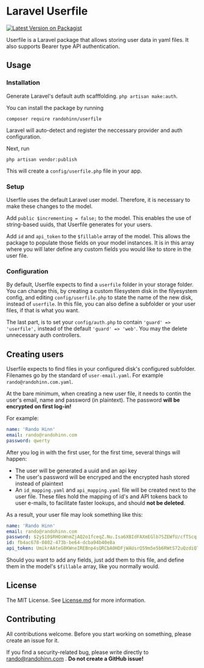 # Laravel Userfile
[![Latest Version on Packagist](https://img.shields.io/packagist/v/randohinn/userfile.svg?style=flat-square)](https://packagist.org/packages/randohinn/userfile)


Userfile is a Laravel package that allows storing user data in yaml files. It also supports Bearer type API authentication.

## Usage

### Installation
Generate Laravel's default auth scafffolding. `php artisan make:auth`.

You can install the package by running

```
composer require randohinn/userfile
```

Laravel will auto-detect and register the neccessary provider and auth configuration.

Next, run

```
php artisan vendor:publish
```

This will create a `config/userfile.php` file in your app.

### Setup

Userfile uses the default Laravel user model. Therefore, it is necessary to make these changes to the model.

Add `public $incrementing = false;` to the model. This enables the use of string-based uuids, that Userfile generates for your users.

Add `id` and `api_token` to the `$fillable` array of the model. This allows the package to populate those fields on your model instances. It is in this array where you will later define any custom fields you would like to store in the user file.

### Configuration

By default, Userfile expects to find a `userfile` folder in your storage folder. You can change this, by creating a custom filesystem disk in the filyesystem config, and editing `config/userfile.php` to state the name of the new disk, instead of `userfile`. In this file, you can also define a subfolder or your user files, if that is what you want.

The last part, is to set your `config/auth.php` to contain `'guard' => 'userfile',` instead of the default `'guard' => 'web'`. You may the delete unnecessary auth controllers.

## Creating users

Userfile expects to find files in your configured disk's configured subfolder. Filenames go by the standard of `user-email.yaml`. For example `rando@randohinn.com.yaml`.

At the bare minimum, when creating a new user file, it needs to contin the user's email, name and password (in plaintext). The password **will be encrypted on first log-in!**

For example:

```yaml
name: 'Rando Hinn'
email: rando@randohinn.com
password: qwerty
```

After you log in with the first user, for the first time, several things will happen:

- The user will be generated a uuid and an api key
- The user's password will be encryped and the encrypted hash stored instead of plaintext
- An `id_mapping.yaml` and `api_mapping.yaml` file will be created next to the user file. These files hold the mapping of id's and API tokens back to user e-mails, to facilitate faster lookups, and should **not be deleted**.

As a result, your user file may look something like this:

```yaml
name: 'Rando Hinn'
email: rando@randohinn.com
password: $2y$10$RHOsWnmZjAQ2o1fceqZ.Nu.Isa6XBIdFAXmEGlb7SZEWfU/cfTScq
id: fb4ac678-0802-473b-be64-dcba94b40e8a
api_token: UmikrAAteG8KWneIREBnp4sQRCbA0HDFjWAUsrQ59m5e5b6RWtS72uQzdiQT
```

Should you want to add any fields, just add them to this file, and define them in the model's `$fillable` array, like you normally would.

## License

The MIT License. See [License.md](LICENSE.md) for more information.

## Contributing

All contributions welcome. Before you start working on something, please create an issue for it.

If you find a security-related bug, please write directly to rando@randohinn.com . **Do not create a GitHub issue!**
